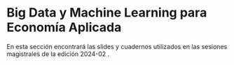 # Big Data y Machine Learning para Economía Aplicada

En esta sección encontrará las slides y cuadernos utilizados en las sesiones magistrales de la edición 2024-02 .


